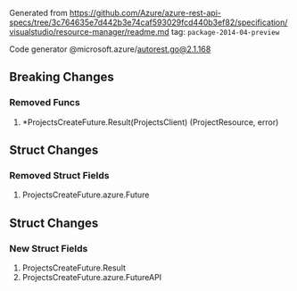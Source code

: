 Generated from https://github.com/Azure/azure-rest-api-specs/tree/3c764635e7d442b3e74caf593029fcd440b3ef82/specification/visualstudio/resource-manager/readme.md tag: `package-2014-04-preview`

Code generator @microsoft.azure/autorest.go@2.1.168

## Breaking Changes

### Removed Funcs

1. *ProjectsCreateFuture.Result(ProjectsClient) (ProjectResource, error)

## Struct Changes

### Removed Struct Fields

1. ProjectsCreateFuture.azure.Future

## Struct Changes

### New Struct Fields

1. ProjectsCreateFuture.Result
1. ProjectsCreateFuture.azure.FutureAPI
